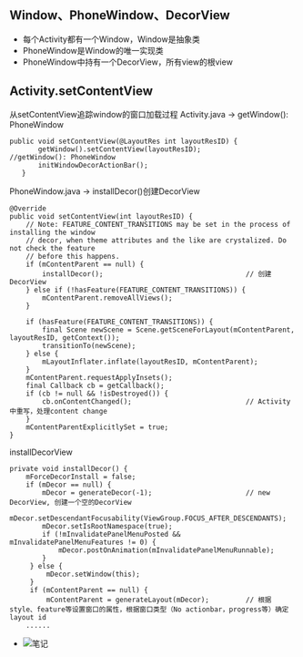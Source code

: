  ## Window、PhoneWindow、DecorView
 - 每个Activity都有一个Window，Window是抽象类
 - PhoneWindow是Window的唯一实现类
 - PhoneWindow中持有一个DecorView，所有view的根view
 
 ## Activity.setContentView
 从setContentView追踪window的窗口加载过程
 Activity.java -> getWindow(): PhoneWindow
 ```
 public void setContentView(@LayoutRes int layoutResID) {
        getWindow().setContentView(layoutResID);           //getWindow(): PhoneWindow
        initWindowDecorActionBar();
    }
```
PhoneWindow.java -> installDecor()创建DecorView
```
@Override
public void setContentView(int layoutResID) {
    // Note: FEATURE_CONTENT_TRANSITIONS may be set in the process of installing the window
    // decor, when theme attributes and the like are crystalized. Do not check the feature
    // before this happens.
    if (mContentParent == null) {
        installDecor();                                   // 创建DecorView
    } else if (!hasFeature(FEATURE_CONTENT_TRANSITIONS)) {
        mContentParent.removeAllViews();
    }
 
    if (hasFeature(FEATURE_CONTENT_TRANSITIONS)) {
        final Scene newScene = Scene.getSceneForLayout(mContentParent, layoutResID, getContext());
        transitionTo(newScene);
    } else {
        mLayoutInflater.inflate(layoutResID, mContentParent);    
    }
    mContentParent.requestApplyInsets();
    final Callback cb = getCallback();
    if (cb != null && !isDestroyed()) {
        cb.onContentChanged();                            // Activity中重写，处理content change
    }
    mContentParentExplicitlySet = true;
}
```
installDecorView
```
private void installDecor() {
    mForceDecorInstall = false;
    if (mDecor == null) {
        mDecor = generateDecor(-1);                       // new DecorView, 创建一个空的DecorView
        mDecor.setDescendantFocusability(ViewGroup.FOCUS_AFTER_DESCENDANTS);
        mDecor.setIsRootNamespace(true);
        if (!mInvalidatePanelMenuPosted && mInvalidatePanelMenuFeatures != 0) {
            mDecor.postOnAnimation(mInvalidatePanelMenuRunnable);
        }
     } else {
         mDecor.setWindow(this);
     }
     if (mContentParent == null) {
         mContentParent = generateLayout(mDecor);         // 根据style、feature等设置窗口的属性，根据窗口类型（No actionbar，progress等）确定layout id
    ......
```
 
 - ![笔记](https://github.com/LuNing926/LearnDocument/blob/main/Window/image/window.jpg)
 
